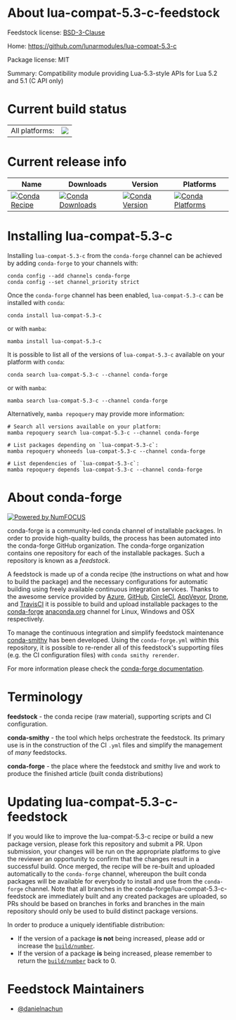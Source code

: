 About lua-compat-5.3-c-feedstock
================================

Feedstock license: [BSD-3-Clause](https://github.com/conda-forge/lua-compat-5.3-c-feedstock/blob/main/LICENSE.txt)

Home: https://github.com/lunarmodules/lua-compat-5.3-c

Package license: MIT

Summary: Compatibility module providing Lua-5.3-style APIs for Lua 5.2 and 5.1 (C API only)

Current build status
====================


<table><tr><td>All platforms:</td>
    <td>
      <a href="https://dev.azure.com/conda-forge/feedstock-builds/_build/latest?definitionId=19279&branchName=main">
        <img src="https://dev.azure.com/conda-forge/feedstock-builds/_apis/build/status/lua-compat-5.3-c-feedstock?branchName=main">
      </a>
    </td>
  </tr>
</table>

Current release info
====================

| Name | Downloads | Version | Platforms |
| --- | --- | --- | --- |
| [![Conda Recipe](https://img.shields.io/badge/recipe-lua--compat--5.3--c-green.svg)](https://anaconda.org/conda-forge/lua-compat-5.3-c) | [![Conda Downloads](https://img.shields.io/conda/dn/conda-forge/lua-compat-5.3-c.svg)](https://anaconda.org/conda-forge/lua-compat-5.3-c) | [![Conda Version](https://img.shields.io/conda/vn/conda-forge/lua-compat-5.3-c.svg)](https://anaconda.org/conda-forge/lua-compat-5.3-c) | [![Conda Platforms](https://img.shields.io/conda/pn/conda-forge/lua-compat-5.3-c.svg)](https://anaconda.org/conda-forge/lua-compat-5.3-c) |

Installing lua-compat-5.3-c
===========================

Installing `lua-compat-5.3-c` from the `conda-forge` channel can be achieved by adding `conda-forge` to your channels with:

```
conda config --add channels conda-forge
conda config --set channel_priority strict
```

Once the `conda-forge` channel has been enabled, `lua-compat-5.3-c` can be installed with `conda`:

```
conda install lua-compat-5.3-c
```

or with `mamba`:

```
mamba install lua-compat-5.3-c
```

It is possible to list all of the versions of `lua-compat-5.3-c` available on your platform with `conda`:

```
conda search lua-compat-5.3-c --channel conda-forge
```

or with `mamba`:

```
mamba search lua-compat-5.3-c --channel conda-forge
```

Alternatively, `mamba repoquery` may provide more information:

```
# Search all versions available on your platform:
mamba repoquery search lua-compat-5.3-c --channel conda-forge

# List packages depending on `lua-compat-5.3-c`:
mamba repoquery whoneeds lua-compat-5.3-c --channel conda-forge

# List dependencies of `lua-compat-5.3-c`:
mamba repoquery depends lua-compat-5.3-c --channel conda-forge
```


About conda-forge
=================

[![Powered by
NumFOCUS](https://img.shields.io/badge/powered%20by-NumFOCUS-orange.svg?style=flat&colorA=E1523D&colorB=007D8A)](https://numfocus.org)

conda-forge is a community-led conda channel of installable packages.
In order to provide high-quality builds, the process has been automated into the
conda-forge GitHub organization. The conda-forge organization contains one repository
for each of the installable packages. Such a repository is known as a *feedstock*.

A feedstock is made up of a conda recipe (the instructions on what and how to build
the package) and the necessary configurations for automatic building using freely
available continuous integration services. Thanks to the awesome service provided by
[Azure](https://azure.microsoft.com/en-us/services/devops/), [GitHub](https://github.com/),
[CircleCI](https://circleci.com/), [AppVeyor](https://www.appveyor.com/),
[Drone](https://cloud.drone.io/welcome), and [TravisCI](https://travis-ci.com/)
it is possible to build and upload installable packages to the
[conda-forge](https://anaconda.org/conda-forge) [anaconda.org](https://anaconda.org/)
channel for Linux, Windows and OSX respectively.

To manage the continuous integration and simplify feedstock maintenance
[conda-smithy](https://github.com/conda-forge/conda-smithy) has been developed.
Using the ``conda-forge.yml`` within this repository, it is possible to re-render all of
this feedstock's supporting files (e.g. the CI configuration files) with ``conda smithy rerender``.

For more information please check the [conda-forge documentation](https://conda-forge.org/docs/).

Terminology
===========

**feedstock** - the conda recipe (raw material), supporting scripts and CI configuration.

**conda-smithy** - the tool which helps orchestrate the feedstock.
                   Its primary use is in the construction of the CI ``.yml`` files
                   and simplify the management of *many* feedstocks.

**conda-forge** - the place where the feedstock and smithy live and work to
                  produce the finished article (built conda distributions)


Updating lua-compat-5.3-c-feedstock
===================================

If you would like to improve the lua-compat-5.3-c recipe or build a new
package version, please fork this repository and submit a PR. Upon submission,
your changes will be run on the appropriate platforms to give the reviewer an
opportunity to confirm that the changes result in a successful build. Once
merged, the recipe will be re-built and uploaded automatically to the
`conda-forge` channel, whereupon the built conda packages will be available for
everybody to install and use from the `conda-forge` channel.
Note that all branches in the conda-forge/lua-compat-5.3-c-feedstock are
immediately built and any created packages are uploaded, so PRs should be based
on branches in forks and branches in the main repository should only be used to
build distinct package versions.

In order to produce a uniquely identifiable distribution:
 * If the version of a package **is not** being increased, please add or increase
   the [``build/number``](https://docs.conda.io/projects/conda-build/en/latest/resources/define-metadata.html#build-number-and-string).
 * If the version of a package **is** being increased, please remember to return
   the [``build/number``](https://docs.conda.io/projects/conda-build/en/latest/resources/define-metadata.html#build-number-and-string)
   back to 0.

Feedstock Maintainers
=====================

* [@danielnachun](https://github.com/danielnachun/)

